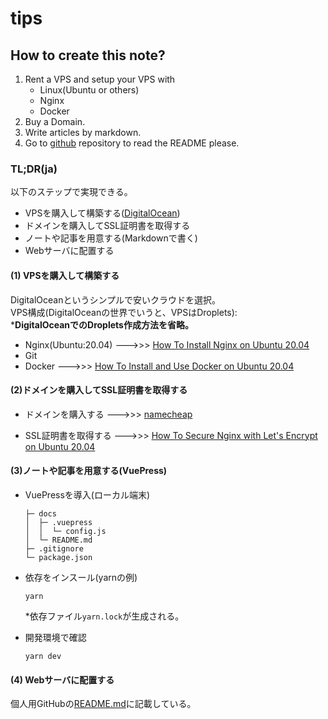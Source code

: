 # tips

## How to create this note?

1. Rent a VPS and setup your VPS with
    - Linux(Ubuntu or others)
    - Nginx
    - Docker
2. Buy a Domain.
3. Write articles by markdown.
4. Go to [github](https://github.com/mtngtnsh/self-notes) repository to read the README please.

### TL;DR(ja)

以下のステップで実現できる。

- VPSを購入して構築する([DigitalOcean](https://www.digitalocean.com/))
- ドメインを購入してSSL証明書を取得する
- ノートや記事を用意する(Markdownで書く)
- Webサーバに配置する

#### (1) VPSを購入して構築する

DigitalOceanというシンプルで安いクラウドを選択。  
VPS構成(DigitalOceanの世界でいうと、VPSはDroplets):  
***DigitalOceanでのDroplets作成方法を省略。**

- Nginx(Ubuntu:20.04)  --->>>  [How To Install Nginx on Ubuntu 20.04](https://www.digitalocean.com/community/tutorials/how-to-install-nginx-on-ubuntu-20-04)
- Git
- Docker  --->>>  [How To Install and Use Docker on Ubuntu 20.04](https://www.digitalocean.com/community/tutorials/how-to-install-and-use-docker-on-ubuntu-20-04)

#### (2)ドメインを購入してSSL証明書を取得する

- ドメインを購入する  --->>>  [namecheap](https://www.namecheap.com/)

- SSL証明書を取得する  --->>>  [How To Secure Nginx with Let's Encrypt on Ubuntu 20.04](https://www.digitalocean.com/community/tutorials/how-to-secure-nginx-with-let-s-encrypt-on-ubuntu-20-04)

#### (3)ノートや記事を用意する(VuePress)

- VuePressを導入(ローカル端末)
  ```
  ├─ docs
  │  ├─ .vuepress
  │  │  └─ config.js
  │  └─ README.md
  ├─ .gitignore
  └─ package.json
  ```

- 依存をインスール(yarnの例)

  ```
  yarn
  ```

  *依存ファイル`yarn.lock`が生成される。

- 開発環境で確認

  ```
  yarn dev
  ```

#### (4) Webサーバに配置する

個人用GitHubの[README.md](https://github.com/mtngtnsh/self-notes#readme)に記載している。
